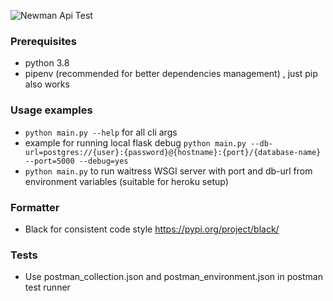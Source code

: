 
![Newman Api Test](https://github.com/Tal-Leibman/messages-app-flask/workflows/Newman%20Api%20Test/badge.svg?branch=master)

### Prerequisites
* python 3.8
* pipenv (recommended for better dependencies management) , just pip also works
### Usage examples 
* `python main.py --help` for all cli args
* example for running local flask debug `python main.py --db-url=postgres://{user}:{password}@{hostname}:{port}/{database-name} --port=5000 --debug=yes`
* `python main.py` to run waitress WSGI server with port and db-url from environment variables (suitable for heroku setup) 
### Formatter
* Black for consistent code style  https://pypi.org/project/black/
### Tests
* Use postman_collection.json and postman_environment.json in postman test runner
